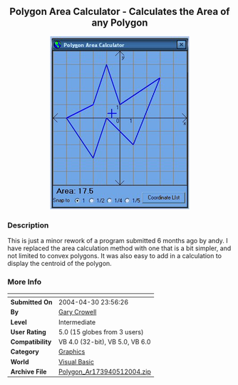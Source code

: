 ﻿<div align="center">

## Polygon Area Calculator \- Calculates the Area of any Polygon

<img src="PIC20045122567655.jpg">
</div>

### Description

This is just a minor rework of a program submitted 6 months ago by andy. I have replaced the area calculation method with one that is a bit simpler, and not limited to convex polygons. It was also easy to add in a calculation to display the centroid of the polygon.
 
### More Info
 


<span>             |<span>
---                |---
**Submitted On**   |2004-04-30 23:56:26
**By**             |[Gary Crowell](https://github.com/Planet-Source-Code/PSCIndex/blob/master/ByAuthor/gary-crowell.md)
**Level**          |Intermediate
**User Rating**    |5.0 (15 globes from 3 users)
**Compatibility**  |VB 4\.0 \(32\-bit\), VB 5\.0, VB 6\.0
**Category**       |[Graphics](https://github.com/Planet-Source-Code/PSCIndex/blob/master/ByCategory/graphics__1-46.md)
**World**          |[Visual Basic](https://github.com/Planet-Source-Code/PSCIndex/blob/master/ByWorld/visual-basic.md)
**Archive File**   |[Polygon\_Ar173940512004\.zip](https://github.com/Planet-Source-Code/gary-crowell-polygon-area-calculator-calculates-the-area-of-any-polygon__1-53492/archive/master.zip)








